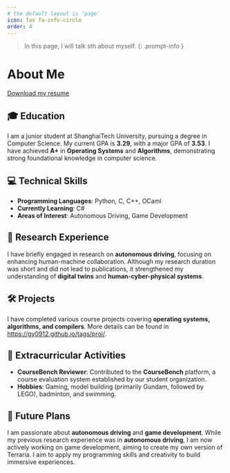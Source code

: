 ```yaml
---
# the default layout is 'page'
icon: fas fa-info-circle
order: 4
---
```


> In this page, I will talk sth about myself.
{: .prompt-info }


# About Me
[Download my resume](assets/lib/resume.pdf)

## 🎓 Education  
I am a junior student at ShanghaiTech University, pursuing a degree in Computer Science. My current GPA is **3.29**, with a major GPA of **3.53**. I have achieved **A+** in **Operating Systems** and **Algorithms**, demonstrating strong foundational knowledge in computer science.  

## 💻 Technical Skills  
- **Programming Languages**: Python, C, C++, OCaml  
- **Currently Learning**: C#  
- **Areas of Interest**: Autonomous Driving, Game Development  

## 🔬 Research Experience  
I have briefly engaged in research on **autonomous driving**, focusing on enhancing human-machine collaboration. Although my research duration was short and did not lead to publications, it strengthened my understanding of **digital twins** and **human-cyber-physical systems**.  

## 🛠 Projects  
I have completed various course projects covering **operating systems, algorithms, and compilers**. More details can be found in https://gy0912.github.io/tags/proj/.  

## 📌 Extracurricular Activities  
- **CourseBench Reviewer**: Contributed to the **CourseBench** platform, a course evaluation system established by our student organization.  
- **Hobbies**: Gaming, model building (primarily Gundam, followed by LEGO), badminton, and swimming.  

## 🎯 Future Plans  
I am passionate about **autonomous driving** and **game development**. While my previous research experience was in **autonomous driving**, I am now actively working on game development, aiming to create my own version of Terraria. I aim to apply my programming skills and creativity to build immersive experiences.  

